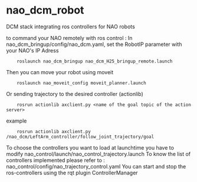 nao_dcm_robot
=============

DCM stack integrating ros controllers for NAO robots

to command your NAO remotely with ros control : 
In nao_dcm_bringup/config/nao_dcm.yaml, set the RobotIP parameter with your NAO's IP Adress

        roslaunch nao_dcm_bringup nao_dcm_H25_bringup_remote.launch
Then you can move your robot using moveit

        roslaunch nao_moveit_config moveit_planner.launch
Or sending trajectory to the desired controller (actionlib)

        rosrun actionlib axclient.py <name of the goal topic of the action server>
example

        rosrun actionlib axclient.py /nao_dcm/LeftArm_controller/follow_joint_trajectory/goal

To choose the controllers you want to load at launchtime you have to modify nao_control/launch/nao_control_trajectory.launch
To know the list of controllers implemented please refer to : nao_control/config/nao_trajectory_control.yaml 
You can start and stop the ros-controllers using the rqt plugin ControllerManager

